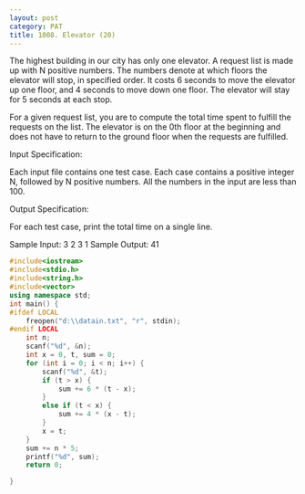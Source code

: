 ```yaml
---
layout: post
category: PAT
title: 1008. Elevator (20)
---
```

The highest building in our city has only one elevator. A request list is made up with N positive numbers. The numbers denote at which floors the elevator will stop, in specified order. It costs 6 seconds to move the elevator up one floor, and 4 seconds to move down one floor. The elevator will stay for 5 seconds at each stop.

For a given request list, you are to compute the total time spent to fulfill the requests on the list. The elevator is on the 0th floor at the beginning and does not have to return to the ground floor when the requests are fulfilled.

Input Specification:

Each input file contains one test case. Each case contains a positive integer N, followed by N positive numbers. All the numbers in the input are less than 100.

Output Specification:

For each test case, print the total time on a single line.

Sample Input:
3 2 3 1
Sample Output:
41
```c++
#include<iostream>
#include<stdio.h>
#include<string.h>
#include<vector>
using namespace std;
int main() {
#ifdef LOCAL
	freopen("d:\\datain.txt", "r", stdin);
#endif LOCAL
	int n;
	scanf("%d", &n);
	int x = 0, t, sum = 0;
	for (int i = 0; i < n; i++) {
		scanf("%d", &t);
		if (t > x) {
			sum += 6 * (t - x);
		}
		else if (t < x) {
			sum += 4 * (x - t);
		}
		x = t;
	}
	sum += n * 5;
	printf("%d", sum);
	return 0;

}
```